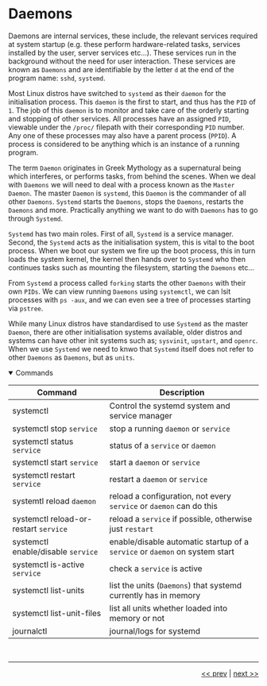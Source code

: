 # Daemons

Daemons are internal services, these include, the relevant services required at system startup (e.g. these perform hardware-related tasks, services installed by the user, server services etc...). These services run in the background without the need for user interaction. These services are known as `Daemons` and are identifiable by the letter `d` at the end of the program name: `sshd`, `systemd`.

Most Linux distros have switched to `systemd` as their `daemon` for the initialisation process. This `daemon` is the first to start, and thus has the `PID` of `1`. The job of this `daemon` is to monitor and take care of the orderly starting and stopping of other services. All processes have an assigned `PID`, viewable under the `/proc/` filepath with their corresponding `PID` number. Any one of these processes may also have a parent process (`PPID`). A process is considered to be anything which is an instance of a running program.

The term `Daemon` originates in Greek Mythology as a supernatural being which interferes, or performs tasks, from behind the scenes. When we deal with `Daemons` we will need to deal with  a process known as the `Master Daemon`. The master `Daemon` is `systemd`, this `Daemon` is the commander of all other `Daemons`. `Systemd` starts the `Daemons`, stops the `Daemons`, restarts the `Daemons` and more. Practically anything we want to do with `Daemons` has to go through `Systemd`.

`Systemd` has two main roles. First of all, `Systemd` is a service manager. Second, the `Systemd` acts as the initialisation system, this is vital to the boot process. When we boot our system we fire up the boot process, this in turn loads the system kernel, the kernel then hands over to `Systemd` who then continues tasks such as mounting the filesystem, starting the `Daemons` etc...

From `Systemd` a process called `forking` starts the other `Daemons` with their own `PIDs`. We can view running `Daemons` using `systemctl`, we can lsit processes with `ps -aux`, and we can even see a tree of processes starting via `pstree`.

While many Linux distros have standardised to use `Systemd` as the master `Daemon`, there are other initialisation systems available, older distros and systems can have other init systems such as; `sysvinit`, `upstart`, and `openrc`. When we use `Systemd` we need to knwo that `Systemd` itself does not refer to other `Daemons` as `Daemons`, but as `units`.

<details open>
<summary>Commands</summary>

<div align="center">

| Command | Description |
| --- | --- |
| systemctl | Control the systemd system and service manager |
| systemctl stop `service` | stop a running `daemon` or `service` |
| systemctl status `service` | status of a `service` or `daemon` |
| systemctl start `service` | start a `daemon` or `service`|
| systemctl restart `service` | restart a `daemon` or `service` |
 systemtl reload `daemon` | reload a configuration, not every `service` or `daemon` can do this |
 | systemctl reload-or-restart `service` | reload a `service` if possible, otherwise just `restart` |
 | systemctl enable/disable `service` | enable/disable automatic startup of a `service` or `daemon` on system start |
| systemctl is-active `service` | check a `service` is active |
| systemctl list-units | list the units (`Daemons`) that systemd currently has in memory |
| systemctl list-unit-files | list all units whether loaded into memory or not |
| journalctl | journal/logs for systemd |

</div>

</details>

<br />

___

<div align="right">

[<< prev](./11_packageManagement.md) | [next >>](./13_masking.md)
</div>